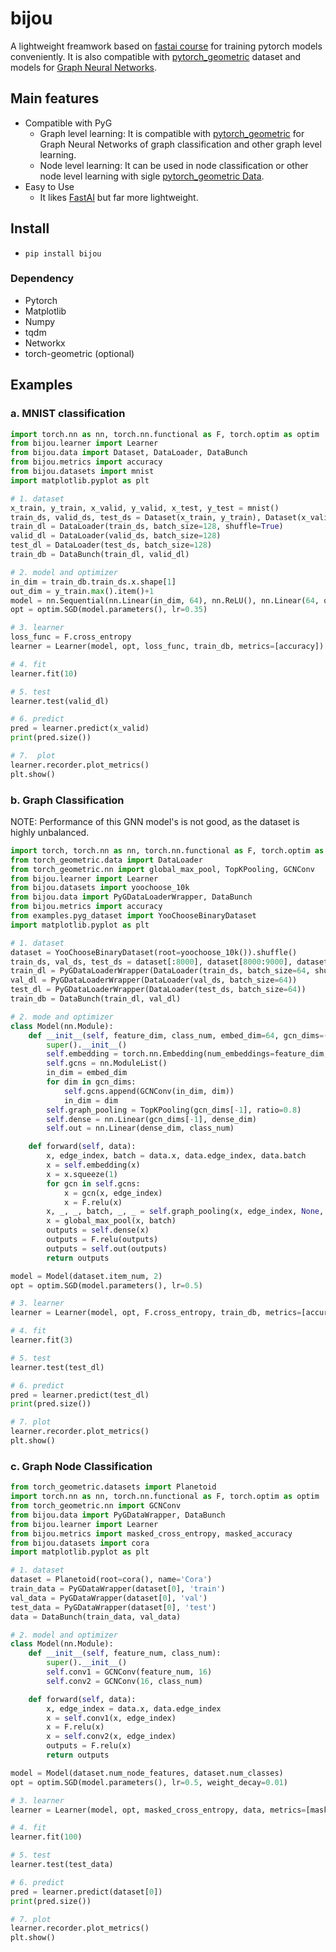 # bijou

A lightweight freamwork based on [fastai course](https://course.fast.ai) for training pytorch models conveniently. It is also compatible with [pytorch_geometric](https://github.com/rusty1s/pytorch_geometric) dataset and models for [Graph Neural Networks](https://arxiv.org/pdf/1812.08434.pdf).

## Main features
- Compatible with PyG
  - Graph level learning: It is compatible with [pytorch_geometric](https://github.com/rusty1s/pytorch_geometric) for Graph Neural Networks of graph classification and other graph level learning.
  - Node level learning: It can be used in node classification or other node level learning with sigle [pytorch_geometric Data](https://pytorch-geometric.readthedocs.io/en/latest/modules/data.html).
- Easy to Use
    - It likes [FastAI](https://docs.fast.ai) but far more lightweight. 

## Install

- `pip install bijou`

### Dependency

  - Pytorch
  - Matplotlib
  - Numpy
  - tqdm
  - Networkx
  - torch-geometric (optional)

## Examples

### a. MNIST classification

```python
import torch.nn as nn, torch.nn.functional as F, torch.optim as optim
from bijou.learner import Learner
from bijou.data import Dataset, DataLoader, DataBunch
from bijou.metrics import accuracy
from bijou.datasets import mnist
import matplotlib.pyplot as plt

# 1. dataset
x_train, y_train, x_valid, y_valid, x_test, y_test = mnist()
train_ds, valid_ds, test_ds = Dataset(x_train, y_train), Dataset(x_valid, y_valid), Dataset(x_test, y_test)
train_dl = DataLoader(train_ds, batch_size=128, shuffle=True)
valid_dl = DataLoader(valid_ds, batch_size=128)
test_dl = DataLoader(test_ds, batch_size=128)
train_db = DataBunch(train_dl, valid_dl)

# 2. model and optimizer
in_dim = train_db.train_ds.x.shape[1]
out_dim = y_train.max().item()+1
model = nn.Sequential(nn.Linear(in_dim, 64), nn.ReLU(), nn.Linear(64, out_dim))
opt = optim.SGD(model.parameters(), lr=0.35)

# 3. learner
loss_func = F.cross_entropy
learner = Learner(model, opt, loss_func, train_db, metrics=[accuracy])

# 4. fit
learner.fit(10)

# 5. test
learner.test(valid_dl)

# 6. predict
pred = learner.predict(x_valid)
print(pred.size())

# 7.  plot
learner.recorder.plot_metrics()
plt.show()
```

### b. Graph Classification

NOTE: Performance of this GNN model's is not good, as the dataset is highly unbalanced.

```python
import torch, torch.nn as nn, torch.nn.functional as F, torch.optim as optim
from torch_geometric.data import DataLoader
from torch_geometric.nn import global_max_pool, TopKPooling, GCNConv
from bijou.learner import Learner
from bijou.datasets import yoochoose_10k
from bijou.data import PyGDataLoaderWrapper, DataBunch
from bijou.metrics import accuracy
from examples.pyg_dataset import YooChooseBinaryDataset
import matplotlib.pyplot as plt

# 1. dataset
dataset = YooChooseBinaryDataset(root=yoochoose_10k()).shuffle()
train_ds, val_ds, test_ds = dataset[:8000], dataset[8000:9000], dataset[9000:]
train_dl = PyGDataLoaderWrapper(DataLoader(train_ds, batch_size=64, shuffle=True))
val_dl = PyGDataLoaderWrapper(DataLoader(val_ds, batch_size=64))
test_dl = PyGDataLoaderWrapper(DataLoader(test_ds, batch_size=64))
train_db = DataBunch(train_dl, val_dl)

# 2. mode and optimizer
class Model(nn.Module):
    def __init__(self, feature_dim, class_num, embed_dim=64, gcn_dims=(32, 32), dense_dim=64):
        super().__init__()
        self.embedding = torch.nn.Embedding(num_embeddings=feature_dim, embedding_dim=embed_dim)
        self.gcns = nn.ModuleList()
        in_dim = embed_dim
        for dim in gcn_dims:
            self.gcns.append(GCNConv(in_dim, dim))
            in_dim = dim
        self.graph_pooling = TopKPooling(gcn_dims[-1], ratio=0.8)
        self.dense = nn.Linear(gcn_dims[-1], dense_dim)
        self.out = nn.Linear(dense_dim, class_num)

    def forward(self, data):
        x, edge_index, batch = data.x, data.edge_index, data.batch
        x = self.embedding(x)
        x = x.squeeze(1)
        for gcn in self.gcns:
            x = gcn(x, edge_index)
            x = F.relu(x)
        x, _, _, batch, _, _ = self.graph_pooling(x, edge_index, None, batch)
        x = global_max_pool(x, batch)
        outputs = self.dense(x)
        outputs = F.relu(outputs)
        outputs = self.out(outputs)
        return outputs

model = Model(dataset.item_num, 2)
opt = optim.SGD(model.parameters(), lr=0.5)

# 3. learner
learner = Learner(model, opt, F.cross_entropy, train_db, metrics=[accuracy])

# 4. fit
learner.fit(3)

# 5. test
learner.test(test_dl)

# 6. predict
pred = learner.predict(test_dl)
print(pred.size())

# 7. plot
learner.recorder.plot_metrics()
plt.show()
```

### c. Graph Node Classification

```python
from torch_geometric.datasets import Planetoid
import torch.nn as nn, torch.nn.functional as F, torch.optim as optim
from torch_geometric.nn import GCNConv
from bijou.data import PyGDataWrapper, DataBunch
from bijou.learner import Learner
from bijou.metrics import masked_cross_entropy, masked_accuracy
from bijou.datasets import cora
import matplotlib.pyplot as plt

# 1. dataset
dataset = Planetoid(root=cora(), name='Cora')
train_data = PyGDataWrapper(dataset[0], 'train')
val_data = PyGDataWrapper(dataset[0], 'val')
test_data = PyGDataWrapper(dataset[0], 'test')
data = DataBunch(train_data, val_data)

# 2. model and optimizer
class Model(nn.Module):
    def __init__(self, feature_num, class_num):
        super().__init__()
        self.conv1 = GCNConv(feature_num, 16)
        self.conv2 = GCNConv(16, class_num)

    def forward(self, data):
        x, edge_index = data.x, data.edge_index
        x = self.conv1(x, edge_index)
        x = F.relu(x)
        x = self.conv2(x, edge_index)
        outputs = F.relu(x)
        return outputs

model = Model(dataset.num_node_features, dataset.num_classes)
opt = optim.SGD(model.parameters(), lr=0.5, weight_decay=0.01)

# 3. learner
learner = Learner(model, opt, masked_cross_entropy, data, metrics=[masked_accuracy])

# 4. fit
learner.fit(100)

# 5. test
learner.test(test_data)

# 6. predict
pred = learner.predict(dataset[0])
print(pred.size())

# 7. plot
learner.recorder.plot_metrics()
plt.show()
```
